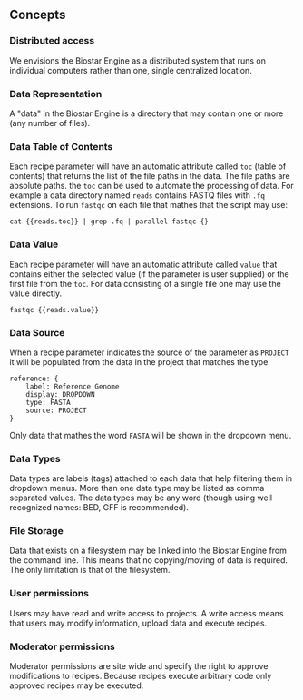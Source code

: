 ## Concepts

### Distributed access

We envisions the Biostar Engine as a distributed system that runs on individual computers rather than one, single centralized location.

### Data Representation

A "data" in the Biostar Engine is a directory that may contain one or more (any number of files).

### Data Table of Contents

Each recipe parameter will have an automatic attribute called `toc` (table of contents) that returns the list of the file paths in the data.
The file paths are absolute paths. the `toc` can be used to automate the processing of data. For example
a data directory named `reads` contains FASTQ files with `.fq` extensions. To run `fastqc` on each file that mathes that
the script may use:

    cat {{reads.toc}} | grep .fq | parallel fastqc {}

### Data Value

Each recipe parameter will have an automatic attribute called `value` that contains either the selected value (if  the parameter is user supplied) or
the first file from the `toc`. For data consisting of a single file one may use the value directly.

    fastqc {{reads.value}}

### Data Source

When a recipe parameter indicates the source of the parameter as `PROJECT` it will be populated from the data in the project that matches the type.

    reference: {
        label: Reference Genome
        display: DROPDOWN
        type: FASTA
        source: PROJECT
    }

Only data that mathes the word `FASTA` will be shown in the dropdown menu.

### Data Types

Data types are labels (tags) attached to each data that help filtering them in dropdown menus. More than one data type may be listed as comma separated values.
The data types may be any word (though using well recognized names: BED, GFF is recommended).

### File Storage

Data that exists on a filesystem may be linked into the Biostar Engine from the command line. This means that no copying/moving of data is required.
The only limitation is that of the filesystem.

### User permissions

Users may have read and write access to projects. A write access means that users may modify information, upload data and execute recipes.

### Moderator permissions

Moderator permissions are site wide and specify the right to approve modifications to recipes. Because recipes execute arbitrary code only approved
recipes may be executed.


